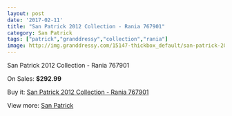 ```yaml
---
layout: post
date: '2017-02-11'
title: "San Patrick 2012 Collection - Rania 767901"
category: San Patrick
tags: ["patrick","granddressy","collection","rania"]
image: http://img.granddressy.com/15147-thickbox_default/san-patrick-2012-collection-rania-767901.jpg
---
```

San Patrick 2012 Collection - Rania 767901

On Sales: **$292.99**
<a href="https://www.granddressy.com/en/san-patrick/14176-san-patrick-2012-collection-rania-767901.html"><amp-img layout="responsive" width="600" height="600" src="//img.granddressy.com/15147-thickbox_default/san-patrick-2012-collection-rania-767901.jpg" alt="San Patrick 2012 Collection - Rania 767901 0" /></a>

Buy it: [San Patrick 2012 Collection - Rania 767901](https://www.granddressy.com/en/san-patrick/14176-san-patrick-2012-collection-rania-767901.html "San Patrick 2012 Collection - Rania 767901")

View more: [San Patrick](https://www.granddressy.com/en/222-san-patrick "San Patrick")